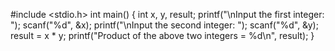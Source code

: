 #include <stdio.h>
int main() 
   {
	int x, y, result;
    printf("\nInput the first integer: "); 
    scanf("%d", &x);
    printf("\nInput the second integer: ");
    scanf("%d", &y);
    result = x * y;
	printf("Product of the above two integers = %d\n", result);
}